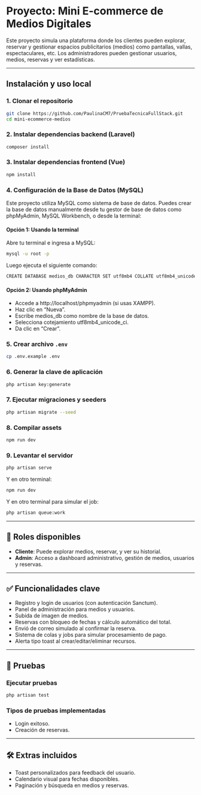 # Proyecto: Mini E-commerce de Medios Digitales

Este proyecto simula una plataforma donde los clientes pueden explorar, reservar y gestionar espacios publicitarios (medios) como pantallas, vallas, espectaculares, etc. Los administradores pueden gestionar usuarios, medios, reservas y ver estadísticas.

---

## Instalación y uso local

### 1. Clonar el repositorio
```bash
git clone https://github.com/PaulinaCM7/PruebaTecnicaFullStack.git
cd mini-ecommerce-medios
```

### 2. Instalar dependencias backend (Laravel)
```bash
composer install
```

### 3. Instalar dependencias frontend (Vue)
```bash
npm install
```

### 4. Configuración de la Base de Datos (MySQL)
Este proyecto utiliza MySQL como sistema de base de datos.
Puedes crear la base de datos manualmente desde tu gestor de base de datos como phpMyAdmin, MySQL Workbench, o desde la terminal:
#### Opción 1: Usando la terminal
Abre tu terminal e ingresa a MySQL:
```bash
mysql -u root -p
```
Luego ejecuta el siguiente comando:
```bash
CREATE DATABASE medios_db CHARACTER SET utf8mb4 COLLATE utf8mb4_unicode_ci;
```

#### Opción 2: Usando phpMyAdmin
- Accede a http://localhost/phpmyadmin (si usas XAMPP).
- Haz clic en “Nueva”.
- Escribe medios_db como nombre de la base de datos.
- Selecciona cotejamiento utf8mb4_unicode_ci.
- Da clic en “Crear”.

### 5. Crear archivo `.env`
```bash
cp .env.example .env
```

### 6. Generar la clave de aplicación
```bash
php artisan key:generate
```

### 7. Ejecutar migraciones y seeders
```bash
php artisan migrate --seed
```

### 8. Compilar assets
```bash
npm run dev
```

### 9. Levantar el servidor
```bash
php artisan serve
```

Y en otro terminal:
```bash
npm run dev
```

Y en otro terminal para simular el job:
```bash
php artisan queue:work
```
---

## 👥 Roles disponibles
- **Cliente**: Puede explorar medios, reservar, y ver su historial.
- **Admin**: Acceso a dashboard administrativo, gestión de medios, usuarios y reservas.

---

## ✅ Funcionalidades clave
- Registro y login de usuarios (con autenticación Sanctum).
- Panel de administración para medios y usuarios.
- Subida de imagen de medios.
- Reservas con bloqueo de fechas y cálculo automático del total.
- Envió de correo simulado al confirmar la reserva.
- Sistema de colas y jobs para simular procesamiento de pago.
- Alerta tipo toast al crear/editar/eliminar recursos.

---

## 🧪 Pruebas
### Ejecutar pruebas
```bash
php artisan test
```
### Tipos de pruebas implementadas
- Login exitoso.
- Creación de reservas.

---

## 🛠️ Extras incluidos
- Toast personalizados para feedback del usuario.
- Calendario visual para fechas disponibles.
- Paginación y búsqueda en medios y reservas.

